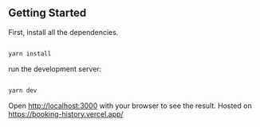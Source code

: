 ## Getting Started

First, install all the dependencies.

```bash

yarn install
```

run the development server:

```bash

yarn dev
```

Open [http://localhost:3000](http://localhost:3000) with your browser to see the result. Hosted on https://booking-history.vercel.app/
